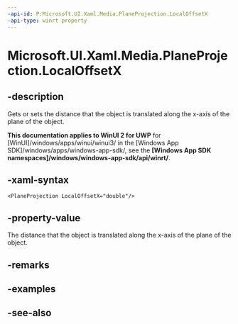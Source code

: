```yaml
---
-api-id: P:Microsoft.UI.Xaml.Media.PlaneProjection.LocalOffsetX
-api-type: winrt property
---
```


<!-- Property syntax
public double LocalOffsetX { get;  set; }
-->

# Microsoft.UI.Xaml.Media.PlaneProjection.LocalOffsetX

## -description
Gets or sets the distance that the object is translated along the x-axis of the plane of the object.

**This documentation applies to WinUI 2 for UWP** for [WinUI]/windows/apps/winui/winui3/ in the [Windows App SDK]/windows/apps/windows-app-sdk/, see the **[Windows App SDK namespaces]/windows/windows-app-sdk/api/winrt/**.

## -xaml-syntax
```xaml
<PlaneProjection LocalOffsetX="double"/>
```


## -property-value
The distance that the object is translated along the x-axis of the plane of the object.

## -remarks

## -examples

## -see-also
